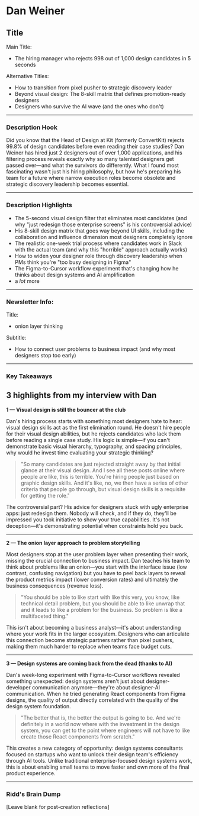 # Dan Weiner

## Title

Main Title:
- The hiring manager who rejects 998 out of 1,000 design candidates in 5 seconds

Alternative Titles:
- How to transition from pixel pusher to strategic discovery leader
- Beyond visual design: The 8-skill matrix that defines promotion-ready designers
- Designers who survive the AI wave (and the ones who don't)

---

### Description Hook

Did you know that the Head of Design at Kit (formerly ConvertKit) rejects 99.8% of design candidates before even reading their case studies? Dan Weiner has hired just 2 designers out of over 1,000 applications, and his filtering process reveals exactly why so many talented designers get passed over—and what the survivors do differently. What I found most fascinating wasn't just his hiring philosophy, but how he's preparing his team for a future where narrow execution roles become obsolete and strategic discovery leadership becomes essential.

---

### Description Highlights

- The 5-second visual design filter that eliminates most candidates (and why "just redesign those enterprise screens" is his controversial advice)
- His 8-skill design matrix that goes way beyond UI skills, including the collaboration and influence dimension most designers completely ignore
- The realistic one-week trial process where candidates work in Slack with the actual team (and why this "horrible" approach actually works)
- How to widen your designer role through discovery leadership when PMs think you're "too busy designing in Figma"
- The Figma-to-Cursor workflow experiment that's changing how he thinks about design systems and AI amplification
- a *lot* more

---

### Newsletter Info:

Title:
- onion layer thinking

Subtitle:
- How to connect user problems to business impact (and why most designers stop too early)

---

### Key Takeaways

## 3 highlights from my interview with Dan

**1 — Visual design is still the bouncer at the club**

Dan's hiring process starts with something most designers hate to hear: visual design skills act as the first elimination round. He doesn't hire people for their visual design abilities, but he rejects candidates who lack them before reading a single case study. His logic is simple—if you can't demonstrate basic visual hierarchy, typography, and spacing principles, why would he invest time evaluating your strategic thinking?

> "So many candidates are just rejected straight away by that initial glance at their visual design. And I see all these posts online where people are like, this is terrible. You're hiring people just based on graphic design skills. And it's like, no, we then have a series of other criteria that people go through, but visual design skills is a requisite for getting the role."

The controversial part? His advice for designers stuck with ugly enterprise apps: just redesign them. Nobody will check, and if they do, they'll be impressed you took initiative to show your true capabilities. It's not deception—it's demonstrating potential when constraints hold you back.

---

**2 — The onion layer approach to problem storytelling**

Most designers stop at the user problem layer when presenting their work, missing the crucial connection to business impact. Dan teaches his team to think about problems like an onion—you start with the interface issue (low contrast, confusing navigation) but you have to peel back layers to reveal the product metrics impact (lower conversion rates) and ultimately the business consequences (revenue loss).

> "You should be able to like start with like this very, you know, like technical detail problem, but you should be able to like unwrap that and it leads to like a problem for the business. So problem is like a multifaceted thing."

This isn't about becoming a business analyst—it's about understanding where your work fits in the larger ecosystem. Designers who can articulate this connection become strategic partners rather than pixel pushers, making them much harder to replace when teams face budget cuts.

---

**3 — Design systems are coming back from the dead (thanks to AI)**

Dan's week-long experiment with Figma-to-Cursor workflows revealed something unexpected: design systems aren't just about designer-developer communication anymore—they're about designer-AI communication. When he tried generating React components from Figma designs, the quality of output directly correlated with the quality of the design system foundation.

> "The better that is, the better the output is going to be. And we're definitely in a world now where with the investment in the design system, you can get to the point where engineers will not have to like create those React components from scratch."

This creates a new category of opportunity: design systems consultants focused on startups who want to unlock their design team's efficiency through AI tools. Unlike traditional enterprise-focused design systems work, this is about enabling small teams to move faster and own more of the final product experience.

---

### Ridd's Brain Dump

[Leave blank for post-creation reflections]